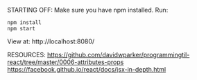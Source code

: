 STARTING OFF:
Make sure you have npm installed.
Run:
```
npm install
npm start
```

View at: http://localhost:8080/

RESOURCES:
https://github.com/davidwparker/programmingtil-react/tree/master/0006-attributes-props
https://facebook.github.io/react/docs/jsx-in-depth.html
